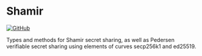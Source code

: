 # Shamir

[![GitHub](https://github.com/renproject/shamir/workflows/test/badge.svg)](https://github.com/renproject/shamir/workflows/test/badge.svg)

Types and methods for Shamir secret sharing, as well as Pedersen verifiable
secret sharing using elements of curves secp256k1 and ed25519.
